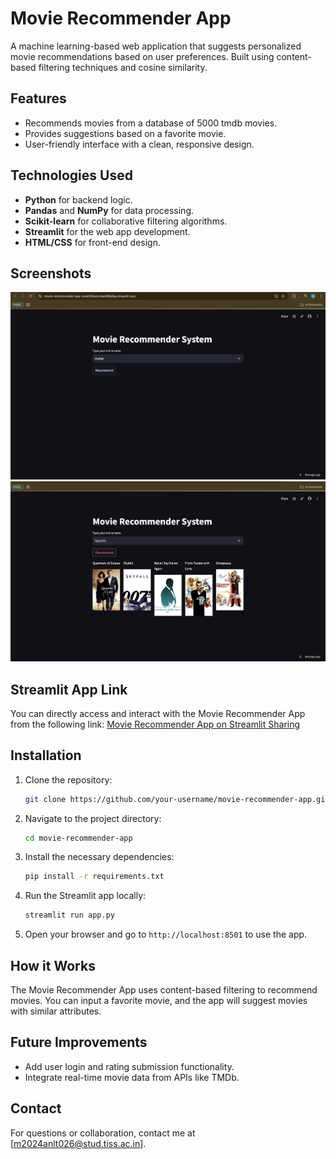 # Movie Recommender App

A machine learning-based web application that suggests personalized movie recommendations based on user preferences. Built using content-based filtering techniques and cosine similarity.

## Features
- Recommends movies from a database of 5000 tmdb movies.
- Provides suggestions based on a favorite movie.
- User-friendly interface with a clean, responsive design.

## Technologies Used
- **Python** for backend logic.
- **Pandas** and **NumPy** for data processing.
- **Scikit-learn** for collaborative filtering algorithms.
- **Streamlit** for the web app development.
- **HTML/CSS** for front-end design.

## Screenshots
![Home Screen](screenshots/Screenshot_1.png)
![Recommendation Screen](screenshots/Screenshot_2.png)

## Streamlit App Link
You can directly access and interact with the Movie Recommender App from the following link:
[Movie Recommender App on Streamlit Sharing](https://movie-recommender-app-zavejhtbpevzewdifjdu8g.streamlit.app/)

## Installation

1. Clone the repository:
    ```bash
    git clone https://github.com/your-username/movie-recommender-app.git
    ```
2. Navigate to the project directory:
    ```bash
    cd movie-recommender-app
    ```
3. Install the necessary dependencies:
    ```bash
    pip install -r requirements.txt
    ```
4. Run the Streamlit app locally:
    ```bash
    streamlit run app.py
    ```
5. Open your browser and go to `http://localhost:8501` to use the app.

## How it Works

The Movie Recommender App uses content-based filtering to recommend movies. You can input a favorite movie, and the app will suggest movies with similar attributes.

## Future Improvements
- Add user login and rating submission functionality.
- Integrate real-time movie data from APIs like TMDb.

## Contact
For questions or collaboration, contact me at [m2024anlt026@stud.tiss.ac.in].
